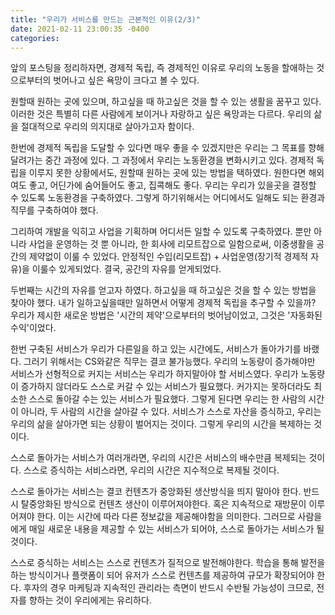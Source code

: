 ```yaml
---
title: "우리가 서비스를 만드는 근본적인 이유(2/3)"
date: 2021-02-11 23:00:35 -0400
categories:
---
```



  앞의 포스팅을 정리하자면, 경제적 독립, 즉 경제적인 이유로 우리의 노동을 할애하는 것으로부터의 벗어나고 싶은 욕망이 크다고 볼 수 있다.
  
  원할때 원하는 곳에 있으며, 하고싶을 때 하고싶은 것을 할 수 있는 생활을 꿈꾸고 있다.
  이러한 것은 특별히 다른 사람에게 보이거나 자랑하고 싶은 욕망과는 다르다. 우리의 삶을 절대적으로 우리의 의지대로 살아가고자 함이다.
  
  한번에 경제적 독립을 도달할 수 있다면 매우 좋을 수 있겠지만은 우리는 그 목표를 향해 달려가는 중간 과정에 있다.
  그 과정에서 우리는 노동환경을 변화시키고 있다. 경제적 독립을 이루지 못한 상황에서도, 원할때 원하는 곳에 있는 방법을 택하였다.
  원한다면 해외여도 좋고, 어딘가에 숨어들어도 좋고, 집콕해도 좋다.
  우리는 우리가 있을곳을 결정할 수 있도록 노동환경을 구축하였다.
  그렇게 하기위해서는 어디에서도 일해도 되는 환경과 직무를 구축하여야 했다.
  
  그리하여 개발을 익히고 사업을 기획하며 어디서든 일할 수 있도록 구축하였다.
  뿐만 아니라 사업을 운영하는 것 뿐 아니라, 한 회사에 리모트잡으로 일함으로써, 이중생활을 공간의 제약없이 이룰 수 있었다.
  안정적인 수입(리모트잡) + 사업운영(장기적 경제적 자유)을 이룰수 있게되었다.
  결국, 공간의 자유를 얻게되었다.
  
  
  
  두번째는 시간의 자유를 얻고자 하였다. 하고싶을 때 하고싶은 것을 할 수 있는 방법을 찾아야 했다.
  내가 일하고싶을때만 일하면서 어떻게 경제적 독립을 추구할 수 있을까?
  우리가 제시한 새로운 방법은 '시간의 제약'으로부터의 벗어남이었고, 그것은 '자동화된 수익'이었다.
  
  한번 구축된 서비스가 우리가 다른일을 하고 있는 시간에도, 서비스가 돌아가기를 바랬다.
  그러기 위해서는 CS와같은 직무는 결코 불가능했다. 우리의 노동량이 증가해야만 서비스가 선형적으로 커지는 서비스는 우리가 하지말아야 할 서비스였다.
  우리가 노동량이 증가하지 않더라도 스스로 커갈 수 있는 서비스가 필요했다.
  커가지는 못하더라도 최소한 스스로 돌아갈 수는 있는 서비스가 필요했다. 그렇게 된다면 우리는 한 사람의 시간이 아니라, 두 사람의 시간을 살아갈 수 있다.
  서비스가 스스로 자산을 증식하고, 우리는 우리의 삶을 살아가면 되는 상황이 벌어지는 것이다. 그렇게 우리의 시간을 복제하는 것이다.
  
  스스로 돌아가는 서비스가 여러개라면, 우리의 시간은 서비스의 배수만큼 복제되는 것이다.
  스스로 증식하는 서비스라면, 우리의 시간은 지수적으로 복제될 것이다.
  
  스스로 돌아가는 서비스는 결코 컨텐츠가 중앙화된 생산방식을 띄지 말아야 한다. 반드시 탈중앙화된 방식으로 컨텐츠 생산이 이루어져야한다. 혹은 지속적으로 재방문이 이루어져야 한다. 이는 시간에 따라 다른 정보값을 제공해야함을 의미한다. 그러므로 사람을에게 매일 새로운 내용을 제공할 수 있는 서비스가 되어야, 스스로 돌아가는 서비스가 될 것이다.
  
  스스로 증식하는 서비스는 스스로 컨텐츠가 질적으로 발전해야한다. 학습을 통해 발전을 하는 방식이거나 플랫폼이 되어 유저가 스스로 컨텐츠를 제공하여 규모가 확장되어야 한다. 후자의 경우 마케팅과 지속적인 관리라는 측면이 반드시 수반될 가능성이 크므로, 전자를 향하는 것이 우리에게는 유리하다.
  
  
